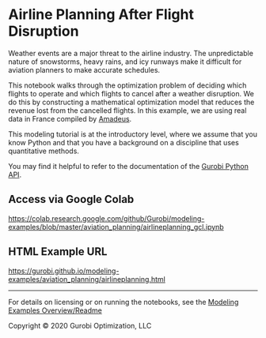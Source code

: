 # Airline Planning After Flight Disruption

Weather events are a major threat to the airline industry. The unpredictable nature of snowstorms, heavy rains, and icy runways make it difficult for aviation planners to make accurate schedules.

This notebook walks through the optimization problem of deciding which flights to operate and which flights to cancel after a weather disruption. We do this by constructing a mathematical optimization model that reduces the revenue lost from the cancelled flights. In this example, we are using real data in France compiled by [Amadeus](https://amadeus.com/en).

This modeling tutorial is at the introductory level, where we assume that you know Python and that you have a background on a discipline that uses quantitative methods.

You may find it helpful to refer to the documentation of the [Gurobi Python API](https://www.gurobi.com/documentation/current/refman/py_python_api_overview.html).

## Access via Google Colab

https://colab.research.google.com/github/Gurobi/modeling-examples/blob/master/aviation_planning/airlineplanning_gcl.ipynb

## HTML Example URL

https://gurobi.github.io/modeling-examples/aviation_planning/airlineplanning.html


----
For details on licensing or on running the notebooks, see the [Modeling Examples Overview/Readme](https://github.com/Gurobi/modeling-examples/)

Copyright © 2020 Gurobi Optimization, LLC
